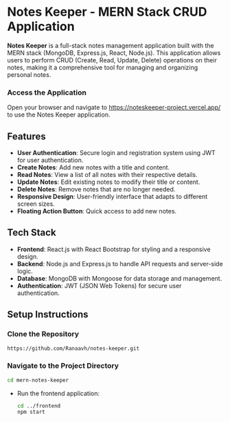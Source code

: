 
# Notes Keeper - MERN Stack CRUD Application

**Notes Keeper** is a full-stack notes management application built with the MERN stack (MongoDB, Express.js, React, Node.js). This application allows users to perform CRUD (Create, Read, Update, Delete) operations on their notes, making it a comprehensive tool for managing and organizing personal notes.

### Access the Application

Open your browser and navigate to https://noteskeeper-project.vercel.app/ to use the Notes Keeper application.
## Features

- **User Authentication**: Secure login and registration system using JWT for user authentication.
- **Create Notes**: Add new notes with a title and content.
- **Read Notes**: View a list of all notes with their respective details.
- **Update Notes**: Edit existing notes to modify their title or content.
- **Delete Notes**: Remove notes that are no longer needed.
- **Responsive Design**: User-friendly interface that adapts to different screen sizes.
- **Floating Action Button**: Quick access to add new notes.

## Tech Stack

- **Frontend**: React.js with React Bootstrap for styling and a responsive design.
- **Backend**: Node.js and Express.js to handle API requests and server-side logic.
- **Database**: MongoDB with Mongoose for data storage and management.
- **Authentication**: JWT (JSON Web Tokens) for secure user authentication.

## Setup Instructions

### Clone the Repository

```bash
https://github.com/Ranaavh/notes-keeper.git
```

### Navigate to the Project Directory

```bash
cd mern-notes-keeper
```

- Run the frontend application:
  
  ```bash
  cd ../frontend
  npm start
  ```





